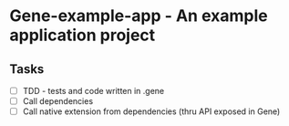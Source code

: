 # Gene-example-app - An example application project

## Tasks

- [ ] TDD - tests and code written in .gene
- [ ] Call dependencies
- [ ] Call native extension from dependencies (thru API exposed in Gene)
